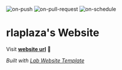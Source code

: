 
  ![on-push](../../actions/workflows/on-push.yaml/badge.svg)
  ![on-pull-request](../../actions/workflows/on-pull-request.yaml/badge.svg)
  ![on-schedule](../../actions/workflows/on-schedule.yaml/badge.svg)

  # rlaplaza's Website

  Visit **[website url](#)** 🚀

  _Built with [Lab Website Template](https://greene-lab.gitbook.io/lab-website-template-docs)_
